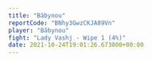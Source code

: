 ```yaml
---
title: "Bãbynou"
reportCode: "BNhy3GwzCKJA89Vn"
player: "Bãbynou"
fight: "Lady Vashj - Wipe 1 (4%)"
date: 2021-10-24T19:01:26.673000+00:00
---
```

